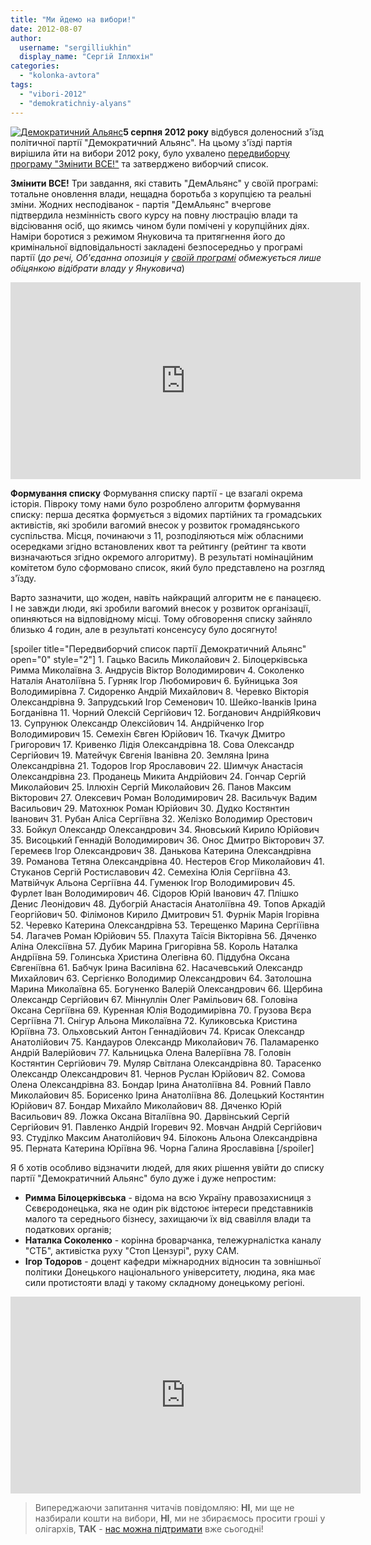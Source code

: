 ```yaml
---
title: "Ми йдемо на вибори!"
date: 2012-08-07
author: 
  username: "sergilliukhin"
  display_name: "Сергій Іллюхін"
categories: 
  - "kolonka-avtora"
tags: 
  - "vibori-2012"
  - "demokratichniy-alyans"
---
```


[![](https://mpz.brovary.org/wp-content/uploads/2012/08/405492_4351618870435_1892298199_n.jpg "Демократичний Альянс")](https://mpz.brovary.org/wp-content/uploads/2012/08/405492_4351618870435_1892298199_n.jpg)**5 серпня 2012 року** відбувся доленосний з'їзд політичної партії "Демократичний Альянс". На цьому з'їзді партія вирішила йти на вибори 2012 року, було ухвалено [передвиборчу програму "Змінити ВСЕ!"](http://dem-alliance.org/news/programa-demokratichnogo-aljansu-zminiti-vse-.html "Змінити ВСЕ!") та затверджено виборчий список.

**Змінити ВСЕ!** Три завдання, які ставить "ДемАльянс" у своїй програмі: тотальне оновлення влади, нещадна боротьба з корупцією та реальні зміни. Жодних несподіванок - партія "ДемАльянс" вчергове підтвердила незмінність свого курсу на повну люстрацію влади та відсіювання осіб, що якимсь чином були помічені у корупційних діях. Наміри боротися з режимом Януковича та притягнення його до кримінальної відповідальності закладені безпосередньо у програмі партії (_до речі, Об'єданна опозиція у [своїй програмі](http://img.pravda.com.ua/files/0/0/za_prog.pdf) обмежується лише обіцянкою відібрати владу у Януковича_)

<iframe src="https://www.youtube.com/embed/OpayNp-XRlU" frameborder="0" width="560" height="315"></iframe>

**Формування списку** Формування списку партії - це взагалі окрема історія. Півроку тому нами було розроблено алгоритм формування списку: перша десятка формується з відомих партійних та громадських активістів, які зробили вагомий внесок у розвиток громадянського суспільства. Місця, починаючи з 11, розподіляються між обласними осередками згідно встановлених квот та рейтингу (рейтинг та квоти визначаються згідно окремого алгоритму). В результаті номінаційним комітетом було сформовано список, який було представлено на розгляд з'їзду.

Варто зазначити, що жоден, навіть найкращий алгоритм не є панацеєю. І не завжди люди, які зробили вагомий внесок у розвиток організації, опиняються на відповідному місці. Тому обговорення списку зайняло близько 4 годин, але в результаті консенсусу було досягнуто!

\[spoiler title="Передвиборчий список партії Демократичний Альянс" open="0" style="2"\] 1. Гацько Василь Миколайович 2. Білоцерківська Римма Миколаївна 3. Андрусів Віктор Володимирович 4. Соколенко Наталія Анатоліївна 5. Гурняк Ігор Любомирович 6. Буйницька Зоя Володимирівна 7. Сидоренко Андрій Михайлович 8. Черевко Вікторія Олександрівна 9. Запрудський Ігор Семенович 10. Шейко-Іванків Ірина Богданівна 11. Чорний Олексій Сергійович 12. Богданович АндрійЯкович 13. Супрунюк Олександр Олексійович 14. Андрійченко Ігор Володимирович 15. Семехін Євген Юрійович 16. Ткачук Дмитро Григорович 17. Кривенко Лідія Олександрівна 18. Сова Олександр Сергійович 19. Матейчук Євгенія Іванівна 20. Земляна Ірина Олександрівна 21. Тодоров Ігор Ярославович 22. Шимчук Анастасія Олександрівна 23. Проданець Микита Андрійович 24. Гончар Сергій Миколайович 25. Іллюхін Сергій Миколайович 26. Панов Максим Вікторович 27. Олексевич Роман Володимирович 28. Васильчук Вадим Васильович 29. Матохнюк Роман Юрійович 30. Дудко Костянтин Іванович 31. Рубан Аліса Сергіївна 32. Желізко Володимир Орестович 33. Бойкул Олександр Олександрович 34. Яновський Кирило Юрійович 35. Висоцький Геннадій Володимирович 36. Онос Дмитро Вікторович 37. Геремеєв Ігор Олександрович 38. Данькова Катерина Олександрівна 39. Романова Тетяна Олександрівна 40. Нестеров Єгор Миколайович 41. Стуканов Сергій Ростиславович 42. Семехіна Юлія Сергіївна 43. Матвійчук Альона Сергіївна 44. Гуменюк Ігор Володимирович 45. Фурлет Іван Володимирович 46. Сідоров Юрій Іванович 47. Плішко Денис Леонідович 48. Дубогрій Анастасія Анатоліївна 49. Топов Аркадій Георгійович 50. Філімонов Кирило Дмитрович 51. Фурнік Марія Ігорівна 52. Черевко Катерина Олександрівна 53. Терещенко Марина Сергіїівна 54. Лагачев Роман Юрійович 55. Плахута Таїсія Вікторівна 56. Дяченко Аліна Олексіївна 57. Дубик Марина Григорівна 58. Король Наталка Андріївна 59. Голинська Христина Олегівна 60. Піддубна Оксана Євгеніївна 61. Бабчук Ірина Василівна 62. Насачевський Олександр Михайлович 63. Сергієнко Володимир Олександрович 64. Затолошна Марина Миколаївна 65. Богуненко Валерій Олександрович 66. Щербина Олександр Сергійович 67. Міннуллін Олег Рамільович 68. Головіна Оксана Сергіївна 69. Куренная Юлія Вододимирівна 70. Грузова Вєра Сергіївна 71. Снігур Альона Миколаївна 72. Куликовська Кристина Юріївна 73. Ольховський Антон Геннадійович 74. Крисак Олександр Анатолійович 75. Кандауров Олександр Миколайович 76. Паламаренко Андрій Валерійович 77. Кальницька Олена Валеріївна 78. Головін Костянтин Сергійович 79. Муляр Світлана Олександрівна 80. Тарасенко Олександр Олександрович 81. Чернов Руслан Юрійович 82. Сомова Олена Олександрівна 83. Бондар Ірина Анатоліївна 84. Ровний Павло Миколайович 85. Борисенко Ірина Анатоліївна 86. Долецький Костянтин Юрійович 87. Бондар Михайло Миколайович 88. Дяченко Юрій Васильович 89. Ложка Оксана Віталіївна 90. Дарвінський Сергій Сергійович 91. Павленко Андрій Ігоревич 92. Мовчан Андрій Сергійович 93. Студілко Максим Анатолійович 94. Білоконь Альона Олександрівна 95. Перната Катерина Юріївна 96. Чорна Галина Ярославівна \[/spoiler\]

Я б хотів особливо відзначити людей, для яких рішення увійти до списку партії "Демократичний Альянс" було дуже і дуже непростим:

- **Римма Білоцерківська** - відома на всю Україну правозахисниця з Сєвєродонецька, яка не один рік відстоює інтереси представників малого та середнього бізнесу, захищаючи їх від свавілля влади та податкових органів;
- **Наталка Соколенко** - корінна броварчанка, тележурналістка каналу "СТБ", активістка руху "Стоп Цензурі", руху САМ.
- **Ігор Тодоров** - доцент кафедри міжнародних відносин та зовнішньої політики Донецького національного університету, людина, яка має сили протистояти владі у такому складному донецькому регіоні.

<iframe src="https://www.youtube.com/embed/QAdnWWOFEYM" frameborder="0" width="560" height="315"></iframe>

> Випереджаючи запитання читачів повідомляю: **НІ**, ми ще не назбирали кошти на вибори, **НІ**, ми не збираємось просити гроші у олігархів, **ТАК** - [нас можна підтримати](http://dem-alliance.org/pidtrimati "Підтримати ДемАльянс") вже сьогодні!
